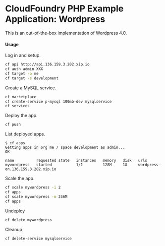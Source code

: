 # CloudFoundry PHP Example Application: Wordpress

This is an out-of-the-box implementation of Wordpress 4.0.

#### Usage

Log in and setup.

```bash
cf api http://api.136.159.3.202.xip.io
cf auth admin XXX
cf target -o me
cf target -s development
```

Create a MySQL service.

```bash
cf marketplace
cf create-service p-mysql 100mb-dev mysqlservice
cf services
```

Deploy the app.

```bash
cf push
```

List deployed apps.

    $ cf apps
    Getting apps in org me / space development as admin...
    OK

    name          requested state   instances   memory   disk   urls
    mywordpress   started           1/1         128M     1G     wordpress-on.136.159.3.202.xip.io

Scale the app.

```bash
cf scale mywordpress -i 2
cf apps
cf scale mywordpress -m 256M
cf apps
```

Undeploy

```bash
cf delete mywordpress
```

Cleanup

```bash
cf delete-service mysqlservice
```
